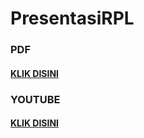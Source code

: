 # PresentasiRPL

### PDF
#### [KLIK DISINI](https://drive.google.com/file/d/1dSFmraEKpb2EheftQJ7gtZY5ZY2GqTbH/view?usp=drive_link)

### YOUTUBE
#### [KLIK DISINI]()
